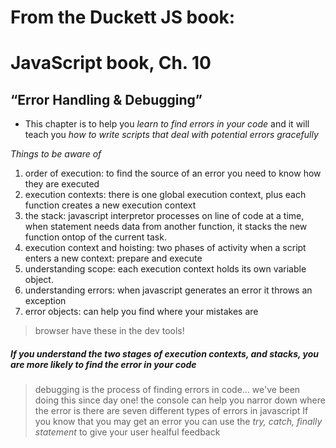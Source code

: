 # From the Duckett JS book:
# JavaScript book, Ch. 10

## “Error Handling & Debugging”

* This chapter is to help you *learn to find errors in your code* and it will teach you *how to write scripts that deal with potential errors gracefully*

*Things to be aware of*
1. order of execution: to find the source of an error you need to know how they are executed
2. execution contexts: there is one global execution context, plus each function creates a new execution context
3. the stack: javascript interpretor processes on line of code at a time, when statement needs data from another function, it stacks the new function ontop of the current task.
4. execution context and hoisting: two phases of activity when a script enters a new context: prepare and execute
5. understanding scope: each execution context holds its own variable object.
6. understanding errors: when javascript generates an error it throws an exception
7. error objects: can help you find where your mistakes are

> browser have these in the dev tools!

##### If you understand the two stages of execution contexts, and stacks, you are more likely to find the error in your code

> debugging is the process of finding errors in code... we've been doing this since day one!
> the console can help you narror down where the error is
> there are seven different types of errors in javascript
> If you know that you may get an error you can use the *try, catch, finally statement* to give your user healful feedback
